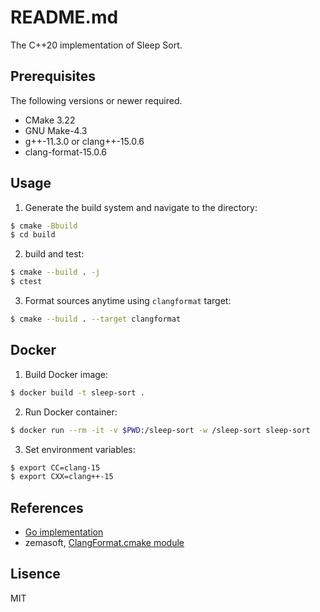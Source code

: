 # README.md

The C++20 implementation of Sleep Sort.

## Prerequisites

The following versions or newer required.

* CMake 3.22
* GNU Make-4.3
* g++-11.3.0 or clang++-15.0.6
* clang-format-15.0.6

## Usage

1. Generate the build system and navigate to the directory:
```bash
$ cmake -Bbuild
$ cd build
```

2. build and test:
```bash
$ cmake --build . -j
$ ctest
```

3. Format sources anytime using `clangformat` target:
```bash
$ cmake --build . --target clangformat
```

## Docker

1. Build Docker image:
```bash
$ docker build -t sleep-sort .
```

2. Run Docker container:
```bash
$ docker run --rm -it -v $PWD:/sleep-sort -w /sleep-sort sleep-sort
```

3. Set environment variables:
```bash
$ export CC=clang-15
$ export CXX=clang++-15
```

## References

* [Go implementation](https://github.com/youpong/sleep-sort)
* zemasoft, [ClangFormat.cmake module](https://github.com/zemasoft/clangformat-cmake)

## Lisence

MIT

